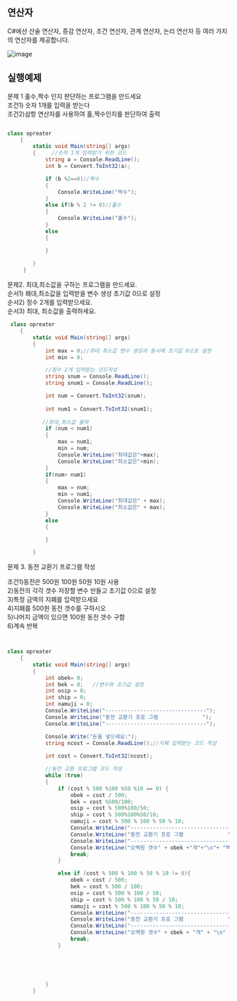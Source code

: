 ## 연산자

C#에선 산술 연산자, 증감 연산자, 조건 연산자, 관계 연산자, 논리 연산자 등 여러 가지의 연산자를 제공합니다. 

![image](https://user-images.githubusercontent.com/77717717/122010360-04bbd680-cdf6-11eb-84df-56bdf2c7ac48.png)


## 실행예제

문제 1 홀수,짝수 인지 판단하는 프로그램을 만드세요 <br />
조건1) 숫자 1개를 입력을 받는다 <br />
조건2)삼항 연산자를 사용하여 홀,짝수인지를 판단하여 출력
```c#

class opreater
    {
        static void Main(string[] args)
        {     //숫자 1개 입력받기 위한 코드
            string a = Console.ReadLine();
            int b = Convert.ToInt32(a);

            if (b %2==0)//짝수
            {
                Console.WriteLine("짝수");
            }
            else if(b % 2 != 0)//홀수
            {
                Console.WriteLine("홀수");
            }
            else
            {

            }
         
        }
     }
 ```
문제2. 최대,최소값을 구하는 프로그램을 만드세요. <br />
순서1) 쵀대,최소값을 입력받을 변수 생성 초기값 0으로 설정 <br />
순서2) 정수 2개를 입력받으세요. <br />
순서3) 최대, 최소값을 출력하세요.

```c#
 class opreater
    {
        static void Main(string[] args)
        {
            int max = 0;//최대 최소값 변수 생성과 동시에 초기값 0으로 설정
            int min = 0;

            //정수 2개 입력받는 코드작성
            string snum = Console.ReadLine();
            string snum1 = Console.ReadLine();

            int num = Convert.ToInt32(snum);
            
            int num1 = Convert.ToInt32(snum1);
           
           //최대,최소값 출력
            if (num < num1)
            {
                max = num1;
                min = num;
                Console.WriteLine("최대값은"+max);
                Console.WriteLine("최소값은"+min);
            }
            if(num> num1)
            {
                max = num;
                min = num1;
                Console.WriteLine("최대값은" + max);
                Console.WriteLine("최소값은" + max);
            }
            else
            {

            }

        }
```

문제 3. 동전 교환기 프로그램 작성 <br />

조건1)동전은 500원 100원 50원 10원 사용  <br />
   2)동전의 각각 갯수 저장할 변수 만들고 초기값 0으로 설정 <br />
   3)특정 금액의 지폐를 입력받으세요 <br />
   4)지폐를 500원 동전 갯수를 구하시오 <br />
   5)나머지 금액이 있으면 100원 동전 갯수 구함 <br />
   6)계속 반복 <br />
   
```c#


class opreater
    {
        static void Main(string[] args)
        {
            int obek= 0;
            int bek = 0;   //변수와 초기값 설정
            int osip = 0;
            int ship = 0;
            int namuji = 0;
            Console.WriteLine("--------------------------------");
            Console.WriteLine("동전 교환기 프로 그램              ");
            Console.WriteLine("--------------------------------");

            Console.Write("돈을 넣으세요:");
            string ncost = Console.ReadLine();//지폐 입력받는 코드 작성
            
            int cost = Convert.ToInt32(ncost);

            //동전 교환 프로그램 코드 작성
            while (true)
            {
                if (cost % 500 %100 %50 %10 == 0) {
                    obek = cost / 500;
                    bek = cost %500/100;
                    osip = cost % 500%100/50;
                    ship = cost % 500%100%50/10;
                    namuji = cost % 500 % 100 % 50 % 10;
                    Console.WriteLine("--------------------------------");
                    Console.WriteLine("동전 교환기 프로 그램              ");
                    Console.WriteLine("--------------------------------");
                    Console.WriteLine("오백원 갯수" + obek +"개"+"\n"+ "백원 갯수" + bek + "개" + "\n" + "오십원 갯수" + osip+ "개" + "\n" + "십원 갯수" + ship+"개" );
                    break;
                }

                else if (cost % 500 % 100 % 50 % 10 != 0){
                    obek = cost / 500;
                    bek = cost % 500 / 100;
                    osip = cost % 500 % 100 / 50;
                    ship = cost % 500 % 100 % 50 / 10;
                    namuji = cost % 500 % 100 % 50 % 10;
                    Console.WriteLine("--------------------------------");
                    Console.WriteLine("동전 교환기 프로 그램              ");
                    Console.WriteLine("--------------------------------");
                    Console.WriteLine("오백원 갯수" + obek + "개" + "\n" + "백원 갯수" + bek + "개" + "\n" + "오십원 갯수" + osip + "개" + "\n" + "십원 갯수" + ship + "개"+"\n"+"나머지는:"+namuji);
                    break;
                }
                

                
               
               
            }
        }
